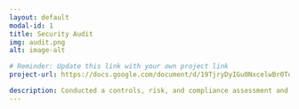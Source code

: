 ```yaml
---
layout: default
modal-id: 1
title: Security Audit
img: audit.png
alt: image-alt

# Reminder: Update this link with your own project link
project-url: https://docs.google.com/document/d/19TjryDyIGu0NxcelwBr0To4EuHOpX76u1DLxq90jhLQ/edit?usp=sharing

description: Conducted a controls, risk, and compliance assessment and provided recommendations to company stakeholders to mitigate risks and avoid fines based on best practices for NIST CSF, PCI DSS, GDPR, SOC 1 & SOC 2.
---
```

